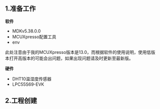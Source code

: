 ## 1.准备工作

**软件**

* MDKv5.38.0.0
* MCUXpresso配置工具
* env

此处注意由于我的MCUXpresso版本是13.0，而根据软件的使用说明，使用低版本打开高版本的可能会出问题，如果出现问题请及时更新至最新版。

**硬件**

* DHT10温湿度传感器
* LPC55S69-EVK

## 2.工程创建

